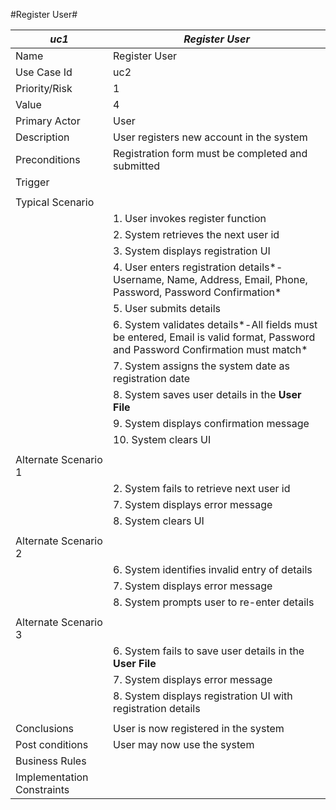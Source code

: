 #Register User#

|*uc1*|*Register User*| 
|----|----|
|Name|Register User|
|Use Case Id|uc2|
|Priority/Risk|1|
|Value|4|
|Primary Actor|User|
|Description|User registers new account in the system|
|Preconditions|Registration form must be completed and submitted|
|Trigger| |
| | | 
|Typical Scenario| |
| |1. User invokes register function|
| |2. System retrieves the next user id|
| |3. System displays registration UI|
| |4. User enters registration details*-Username, Name, Address, Email, Phone, Password, Password Confirmation*|
| |5.	User submits details|
| |6.	System validates details*-All fields must be entered, Email is valid format, Password and Password Confirmation must match*|
| |7. System assigns the system date as registration date |
| |8.	System saves user details in the **User File** |
| |9.	System displays confirmation message|
| |10.	System clears UI| 
| | |
|Alternate Scenario 1| |
| |2. System fails to retrieve next user id|
| |7.	System displays error message|
| |8.	System clears UI|
| | |
|Alternate Scenario 2| |
| |6.	System identifies invalid entry of details|
| |7.	System displays error message|
| |8.	System prompts user to re-enter details|
| | | 
|Alternate Scenario 3| |
| |6.	System fails to save user details in the **User File**|
| |7.	System displays error message|
| |8.	System displays registration UI with registration details|
| | | 
|Conclusions|User is now registered in the system|
|Post conditions|User may now use the system|
|Business Rules| |
|Implementation Constraints| |
